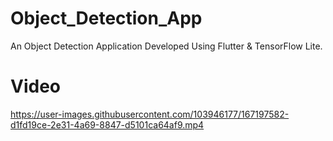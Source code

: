 # Object_Detection_App

An Object Detection Application Developed Using Flutter & TensorFlow Lite.

# Video 

https://user-images.githubusercontent.com/103946177/167197582-d1fd19ce-2e31-4a69-8847-d5101ca64af9.mp4
